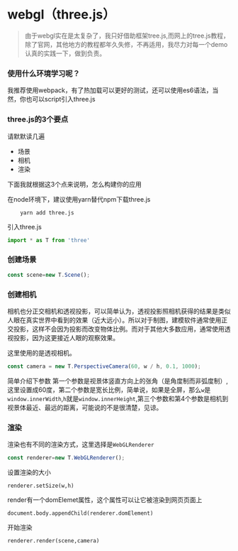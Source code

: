 # webgl（three.js）

> 由于webgl实在是太复杂了，我只好借助框架tree.js,而网上的tree.js教程，除了官网，其他地方的教程都年久失修，不再适用，我尽力对每一个demo认真的实践一下，做到负责。

### 使用什么环境学习呢？

我推荐使用webpack，有了热加载可以更好的测试，还可以使用es6语法，当然，你也可以script引入three.js

### three.js的3个要点
请默默读几遍

* 场景
* 相机
* 渲染

下面我就根据这3个点来说明，怎么构建你的应用

在node环境下，建议使用yarn替代npm下载three.js

```shell
    yarn add three.js
```
引入three.js
```javascript
import * as T from 'three'
```
### 创建场景
```javascript
const scene=new T.Scene();
```
### 创建相机

相机也分正交相机和透视投影，可以简单认为，透视投影照相机获得的结果是类似人眼在真实世界中看到的效果（近大远小）。所以对于制图，建模软件通常使用正交投影，这样不会因为投影而改变物体比例。而对于其他大多数应用，通常使用透视投影，因为这更接近人眼的观察效果。

这里使用的是透视相机。
```javascript
const camera = new T.PerspectiveCamera(60, w / h, 0.1, 1000);
```
简单介绍下参数 第一个参数是视景体竖直方向上的张角（是角度制而非弧度制）,这里设置成60度，第二个参数是宽长比例，简单说，如果是全屏，那么`w`是`window.innerWidth`,`h`就是`window.innerHeight`,第三个参数和第4个参数是相机到视景体最近、最远的距离，可能说的不是很清楚，见谅。

### 渲染
渲染也有不同的渲染方式，这里选择是`WebGLRenderer`

```javascript
const renderer=new T.WebGLRenderer();
```
设置渲染的大小

`renderer.setSize(w,h)`

render有一个domElemet属性，这个属性可以让它被渲染到网页页面上

`document.body.appendChild(renderer.domElement)`

开始渲染

`renderer.render(scene,camera)`



